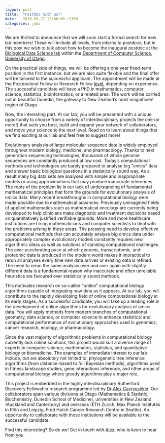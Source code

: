 ```yaml
---
layout: post
title:  "Postdoc with us!"
date:   2018-03-27 12:00:00 +1300
categories: jobs
---
```


We are thrilled to announce that we will soon start a formal search for new lab members!
These will include all levels, from interns to postdocs, but in this post we wish to talk about how to become the inaugural postdoc at the [Biological Data Science lab](http://lab.gavruskin.com) within the [Department of Computer Science](http://www.cs.otago.ac.nz/), [University of Otago](http://www.otago.ac.nz/).

On the practical side of things, we will be offering a one year fixed-term position in the first instance, but we are also quite flexible and the final offer will be tailored to the successful applicant.
The appointment will be made at the Postdoctoral Fellow or Research Fellow [level](http://www.otago.ac.nz/humanresources/working-at-otago/salaries-and-payments/pay-scales/index.html), depending on experience.
The successful candidate will have a PhD in mathematics, computer science, statistics, bioinformatics, or a related area.
The work will be carried out in beautiful Dunedin, the gateway to New Zealand’s most magnificent region of Otago.

Now, the interesting part.
At our lab, you will be presented with a unique opportunity to choose from a variety of interdisciplinary projects the one (or more!) that suits you best, build and expand your network of collaborators, and move your science to the next level.
Read on to learn about things that we find exciting at our lab and feel free to suggest more!

Evolutionary analysis of large molecular sequence data is widely employed throughout modern biology, medicine, and pharmacology.
Thanks to next generation sequencing technologies, thousands of whole genome sequences are constantly produced at low cost.
Today’s computational methods and technologies are barely prepared to analyse big "omics" data and answer basic biological questions in a statistically sound way.
As a result many big data sets are analysed with simple and inappropriate models or using approximations that may produce inaccurate inferences.
The roots of the problem lie in our lack of understanding of fundamental mathematical principles that form the grounds for evolutionary analysis of omics data.
Many recent breakthroughs in computational biology were made possible due to mathematical advances.
Previously unimagined fields of applied mathematics such as mathematical oncology are currently being developed to help clinicians make diagnostic and treatment decisions based on quantitatively justified verifiable grounds.
More and more healthcare institutions are hiring mathematicians and computer scientists to deal with the problems arising in these areas.
The pressing need to develop effective computational methods that can accurately analyse big omics data under appropriately complex evolutionary models constantly requires new algorithmic ideas as well as solutions of standing computational challenges.
The ever-accelerating pace at which genomic, transcriptomic, and proteomic data is produced in the modern world makes it impractical to rerun all analyses every time new data arrives or existing data is refined.
The need to rerun the same analysis over and over again with slightly different data is a fundamental reason why inaccurate and often unreliable heuristics are favoured over statistically sound methods.

This motivates research on so-called "online" computational biology algorithms capable of integrating new data as it appears.
At our lab, you will contribute to the rapidly developing field of online computational biology at its early stages.
As a successful candidate, you will take up a leading role in the development of online algorithms for evolutionary analysis of omics data.
You will apply methods from modern branches of computational geometry, data science, or computer science to enhance statistical and computational performance of evolutionary approaches used in genomics, cancer research, ecology, or pharmacology.

Since the vast majority of algorithmic problems in computational biology currently lack online solutions, this project would suit a diverse range of experts in computer science, mathematics, statistics, and quantitative biology or biomedicine.
The examples of immediate interest to our lab include, but are absolutely not limited to: phylogenetic tree inference algorithms (from distance-based to full Bayesian methods), algorithms used in fitness landscape studies, gene interactions inference, and other areas of computational biology where greedy algorithms play a major role.

This project is embedded in the highly interdisciplinary Rutherford Discovery Fellowship research programme led by [Dr Alex Gavryushkin](http://lab.gavruskin.com/alex/).
Our collaborators span various divisions at Otago (Mathematics & Statistic, Biochemistry, Dunedin School of Medicine), universities in New Zealand (Auckland and Canterbury) and overseas (ETH Zurich, Max Planck Institutes in Plön and Leipzig, Fred Hutch Cancer Research Centre in Seattle).
An opportunity to collaborate with these institutions will be available to the successful candidate.

Find this interesting? So do we! Get in touch with [Alex](mailto:alex@gavruskin.com), who is keen to hear from you.
